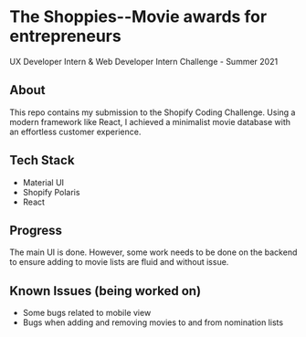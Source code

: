 # The Shoppies--Movie awards for entrepreneurs
 UX Developer Intern & Web Developer Intern Challenge - Summer 2021

## About

This repo contains my submission to the Shopify Coding Challenge. Using a modern framework like React, I achieved a minimalist movie database with an effortless customer experience. 

## Tech Stack 

- Material UI 
- Shopify Polaris 
- React

## Progress

The main UI is done. However, some work needs to be done on the backend to ensure adding to movie lists are fluid and without issue. 


## Known Issues (being worked on) 

- Some bugs related to mobile view
- Bugs when adding and removing movies to and from nomination lists 
